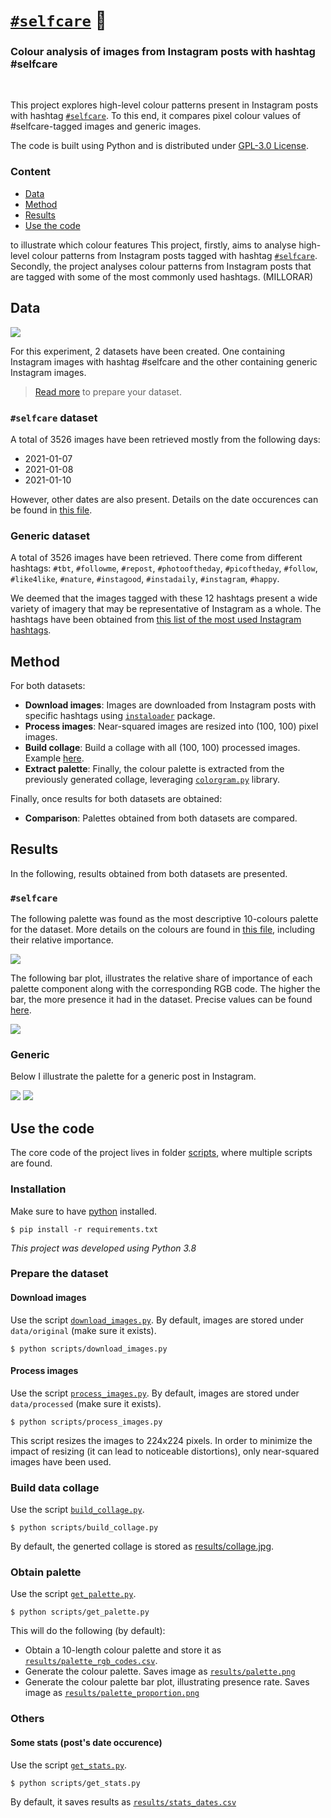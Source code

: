 # [`#selfcare`](https://www.instagram.com/explore/tags/selfcare/) 🛀

### Colour analysis of images from Instagram posts with hashtag #selfcare

<br>

This project explores high-level colour patterns present in Instagram posts with hashtag
[`#selfcare`](https://www.instagram.com/explore/tags/selfcare/). To this end, it compares pixel colour values of #selfcare-tagged images and generic images.

The code is built using Python and is distributed under [GPL-3.0 License](LICENSE).

### Content

- [Data](#data)
- [Method](#method)
- [Results](#results)
- [Use the code](#use-the-code)



 to illustrate which colour features
This project, firstly, aims to analyse high-level colour patterns from Instagram posts tagged with hashtag
[`#selfcare`](https://www.instagram.com/explore/tags/selfcare/). Secondly, the project analyses colour patterns from Instagram posts that are tagged with some of the most commonly used hashtags. (MILLORAR)

## Data
![](results/collage.jpg)

For this experiment, 2 datasets have been created. One containing Instagram images with hashtag #selfcare and the other
containing generic Instagram images. 

> [Read more](#prepare-the-dataset) to prepare your dataset.

### `#selfcare` dataset
A total of 3526 images have been retrieved mostly from the following days:

- 2021-01-07
- 2021-01-08
- 2021-01-10

However, other dates are also present. Details on the date occurences can be found in [this file](results/stats_dates.csv).

### Generic dataset
A total of 3526 images have been retrieved. There come from different hashtags: `#tbt`, `#followme`, `#repost`, `#photooftheday`,
`#picoftheday`, `#follow`, `#like4like`, `#nature`, `#instagood`, `#instadaily`, `#instagram`, `#happy`. 

We deemed that the images tagged with these 12 hashtags present a wide variety of imagery that may be representative of Instagram as a whole. The hashtags have been obtained from [this list of the most used Instagram hashtags](https://influencermarketinghub.com/most-popular-instagram-hashtags/).

## Method

For both datasets:

* **Download images**: Images are downloaded from Instagram posts with specific hashtags using
  [`instaloader`](https://instaloader.github.io/) package.
* **Process images**: Near-squared images are resized into (100, 100) pixel images. 
* **Build collage**: Build a collage with all (100, 100) processed images. Example [here](results/collage.png).
* **Extract palette**: Finally, the colour palette is extracted from the previously generated collage, leveraging
  [`colorgram.py`](https://github.com/obskyr/colorgram.py) library.

Finally, once results for both datasets are obtained:
* **Comparison**: Palettes obtained from both datasets are compared.
## Results
In the following, results obtained from both datasets are presented.
### `#selfcare`
The following palette was found as the most descriptive 10-colours palette for the dataset. More details on the colours
are found in [this file](results/palette_rgb_codes.csv), including their relative importance.

![](results/palette.jpg)

The following bar plot, illustrates the relative share of importance of each palette component along with the corresponding RGB code. The
higher the bar, the more presence it had in the dataset. Precise values can be found [here](results/palette_rgb_codes_jpg).

![](results/palette_proportion.jpg)

### Generic
Below I illustrate the palette for a generic post in Instagram.

![](results/palette_arbitrary.jpg)
![](results/palette_proportion_arbitrary.jpg)

## Use the code
The core code of the project lives in folder [scripts](scripts), where multiple scripts are found. 
### Installation
Make sure to have [python](https://www.python.org/downloads/) installed.

```
$ pip install -r requirements.txt
```

_This project was developed using Python 3.8_

### Prepare the dataset
#### Download images
Use the script [`download_images.py`](scripts/download_images.py). By default, images are stored under `data/original`
(make sure it exists).

```
$ python scripts/download_images.py
```

#### Process images
Use the script [`process_images.py`](scripts/process_images.py). By default, images are stored under `data/processed`
(make sure it exists).

```
$ python scripts/process_images.py
```

This script resizes the images to 224x224 pixels. In order to minimize the impact of resizing (it can lead to noticeable
distortions), only near-squared images have been used.

### Build data collage
Use the script [`build_collage.py`](scripts/build_collage.py).

```
$ python scripts/build_collage.py
```

By default, the generted collage is stored as
[results/collage.jpg](results/collage.jpg).

### Obtain palette
Use the script [`get_palette.py`](scripts/build_collage.py).

```
$ python scripts/get_palette.py
```

This will do the following (by default):
- Obtain a 10-length colour palette and store it as [`results/palette_rgb_codes.csv`](results/palette_rgb_codes.csv).
- Generate the colour palette. Saves image as [`results/palette.png`](results/palette.png)
- Generate the colour palette bar plot, illustrating presence rate. Saves image as [`results/palette_proportion.png`](results/palette_proportion.png)

### Others

#### Some stats (post's date occurence)
Use the script [`get_stats.py`](scripts/get_stats.py).

```
$ python scripts/get_stats.py
```

By default, it saves results as [`results/stats_dates.csv`](results/stats_dates.csv)
